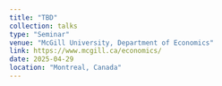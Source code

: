 ```yaml
---
title: "TBD"
collection: talks
type: "Seminar"
venue: "McGill University, Department of Economics"
link: https://www.mcgill.ca/economics/
date: 2025-04-29
location: "Montreal, Canada"
---
```

